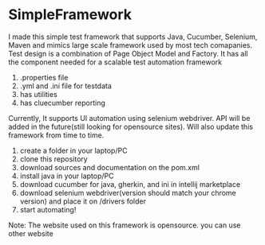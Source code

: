 # SimpleFramework
I made this simple test framework that supports Java, Cucumber, Selenium, Maven and mimics large scale framework used by most tech comapanies. Test design is a combination of Page Object Model and Factory. It has all the component needed for a scalable test automation framework 
  1. .properties file 
  2. .yml and .ini file for testdata 
  3. has utilities
  4. has cluecumber reporting

Currently, It supports UI automation using selenium webdriver. API will be added in the future(still looking for opensource sites). Will also update this framework from time to time.


1. create a folder in your laptop/PC
2. clone this repository 
3. download sources and documentation on the pom.xml
4. install java in your laptop/PC 
5. download cucumber for java, gherkin, and ini in intellij marketplace
6. download selenium webdriver(version should match your chrome version) and place it on /drivers folder
6. start automating! 


Note:
The website used on this framework is opensource. you can use other website
